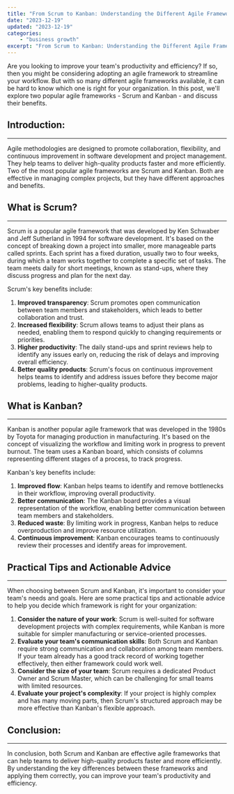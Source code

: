 ```yaml
---
title: "From Scrum to Kanban: Understanding the Different Agile Frameworks and Their Benefits"
date: "2023-12-19"
updated: "2023-12-19"
categories: 
    - "business growth"
excerpt: "From Scrum to Kanban: Understanding the Different Agile Frameworks and Their Benefits" provides valuable insights into two of the most popular agile frameworks - Scrum and Kanban. Explore their key benefits, such as improved transparency, flexibility, productivity, and quality products in software development and project management. Discover practical tips and actionable advice to help you decide which framework is best for your organization. Boost team collaboration, adapt to changing requirements, reduce overproduction, and improve resource utilization with agile methodologies."
--- 
```

Are you looking to improve your team's productivity and efficiency? If so, then you might be considering adopting an agile framework to streamline your workflow. But with so many different agile frameworks available, it can be hard to know which one is right for your organization. In this post, we'll explore two popular agile frameworks - Scrum and Kanban - and discuss their benefits.

## Introduction:
------------

Agile methodologies are designed to promote collaboration, flexibility, and continuous improvement in software development and project management. They help teams to deliver high-quality products faster and more efficiently. Two of the most popular agile frameworks are Scrum and Kanban. Both are effective in managing complex projects, but they have different approaches and benefits.

## What is Scrum?
------------------

Scrum is a popular agile framework that was developed by Ken Schwaber and Jeff Sutherland in 1994 for software development. It's based on the concept of breaking down a project into smaller, more manageable parts called sprints. Each sprint has a fixed duration, usually two to four weeks, during which a team works together to complete a specific set of tasks. The team meets daily for short meetings, known as stand-ups, where they discuss progress and plan for the next day.

Scrum's key benefits include:

1. **Improved transparency**: Scrum promotes open communication between team members and stakeholders, which leads to better collaboration and trust.
2. **Increased flexibility**: Scrum allows teams to adjust their plans as needed, enabling them to respond quickly to changing requirements or priorities.
3. **Higher productivity**: The daily stand-ups and sprint reviews help to identify any issues early on, reducing the risk of delays and improving overall efficiency.
4. **Better quality products**: Scrum's focus on continuous improvement helps teams to identify and address issues before they become major problems, leading to higher-quality products.

## What is Kanban?
------------------

Kanban is another popular agile framework that was developed in the 1980s by Toyota for managing production in manufacturing. It's based on the concept of visualizing the workflow and limiting work in progress to prevent burnout. The team uses a Kanban board, which consists of columns representing different stages of a process, to track progress.

Kanban's key benefits include:

1. **Improved flow**: Kanban helps teams to identify and remove bottlenecks in their workflow, improving overall productivity.
2. **Better communication**: The Kanban board provides a visual representation of the workflow, enabling better communication between team members and stakeholders.
3. **Reduced waste**: By limiting work in progress, Kanban helps to reduce overproduction and improve resource utilization.
4. **Continuous improvement**: Kanban encourages teams to continuously review their processes and identify areas for improvement.

## Practical Tips and Actionable Advice
---------------------------------------

When choosing between Scrum and Kanban, it's important to consider your team's needs and goals. Here are some practical tips and actionable advice to help you decide which framework is right for your organization:

1. **Consider the nature of your work**: Scrum is well-suited for software development projects with complex requirements, while Kanban is more suitable for simpler manufacturing or service-oriented processes.
2. **Evaluate your team's communication skills**: Both Scrum and Kanban require strong communication and collaboration among team members. If your team already has a good track record of working together effectively, then either framework could work well.
3. **Consider the size of your team**: Scrum requires a dedicated Product Owner and Scrum Master, which can be challenging for small teams with limited resources.
4. **Evaluate your project's complexity**: If your project is highly complex and has many moving parts, then Scrum's structured approach may be more effective than Kanban's flexible approach.

## Conclusion:
------------

In conclusion, both Scrum and Kanban are effective agile frameworks that can help teams to deliver high-quality products faster and more efficiently. By understanding the key differences between these frameworks and applying them correctly, you can improve your team's productivity and efficiency. 
